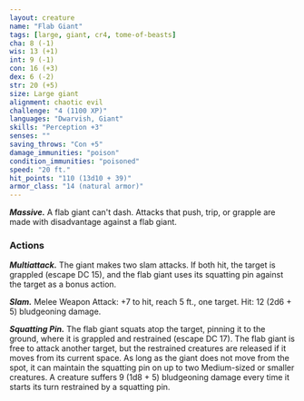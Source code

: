 ```yaml
---
layout: creature
name: "Flab Giant"
tags: [large, giant, cr4, tome-of-beasts]
cha: 8 (-1)
wis: 13 (+1)
int: 9 (-1)
con: 16 (+3)
dex: 6 (-2)
str: 20 (+5)
size: Large giant
alignment: chaotic evil
challenge: "4 (1100 XP)"
languages: "Dwarvish, Giant"
skills: "Perception +3"
senses: ""
saving_throws: "Con +5"
damage_immunities: "poison"
condition_immunities: "poisoned"
speed: "20 ft."
hit_points: "110 (13d10 + 39)"
armor_class: "14 (natural armor)"
---
```


***Massive.*** A flab giant can't dash. Attacks that push, trip, or grapple are made with disadvantage against a flab giant.

### Actions

***Multiattack.*** The giant makes two slam attacks. If both hit, the target is grappled (escape DC 15), and the flab giant uses its squatting pin against the target as a bonus action.

***Slam.*** Melee Weapon Attack: +7 to hit, reach 5 ft., one target. Hit: 12 (2d6 + 5) bludgeoning damage.

***Squatting Pin.*** The flab giant squats atop the target, pinning it to the ground, where it is grappled and restrained (escape DC 17). The flab giant is free to attack another target, but the restrained creatures are released if it moves from its current space. As long as the giant does not move from the spot, it can maintain the squatting pin on up to two Medium-sized or smaller creatures. A creature suffers 9 (1d8 + 5) bludgeoning damage every time it starts its turn restrained by a squatting pin.

